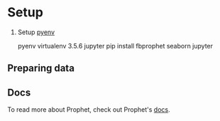 # Setup

1) Setup [pyenv](http://github.com/pyenv/pyenv)

    pyenv virtualenv 3.5.6 jupyter
    pip install fbprophet seaborn jupyter

## Preparing data

## Docs

To read more about Prophet, check out Prophet's [docs](facebook.github.io/prophet/docs/quick_start.html).
